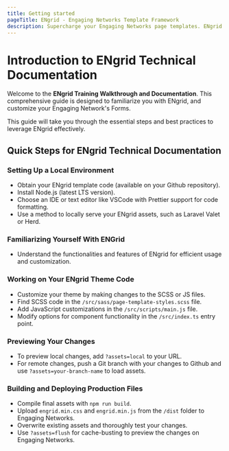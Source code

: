```yaml
---
title: Getting started
pageTitle: ENgrid - Engaging Networks Template Framework
description: Supercharge your Engaging Networks page templates. ENgrid supports a wide variety of features that are not available natively in EN.
---
```


# Introduction to ENgrid Technical Documentation

Welcome to the **ENgrid Training Walkthrough and Documentation**. This comprehensive guide is designed to familiarize you with ENgrid, and customize your Engaging Network's Forms. 

This guide will take you through the essential steps and best practices to leverage ENgrid effectively.

## Quick Steps for ENgrid Technical Documentation

### Setting Up a Local Environment
- Obtain your ENgrid template code (available on your Github repository).
- Install Node.js (latest LTS version).
- Choose an IDE or text editor like VSCode with Prettier support for code formatting.
- Use a method to locally serve your ENgrid assets, such as Laravel Valet or Herd​.

### Familiarizing Yourself With ENGrid
- Understand the functionalities and features of ENgrid for efficient usage and customization​.

### Working on Your ENgrid Theme Code
- Customize your theme by making changes to the SCSS or JS files.
- Find SCSS code in the `/src/sass/page-template-styles.scss` file.
- Add JavaScript customizations in the `/src/scripts/main.js` file.
- Modify options for component functionality in the `/src/index.ts` entry point.

### Previewing Your Changes
- To preview local changes, add `?assets=local` to your URL.
- For remote changes, push a Git branch with your changes to Github and use `?assets=your-branch-name` to load assets.

### Building and Deploying Production Files
- Compile final assets with `npm run build`.
- Upload `engrid.min.css` and `engrid.min.js` from the `/dist` folder to Engaging Networks.
- Overwrite existing assets and thoroughly test your changes.
- Use `?assets=flush` for cache-busting to preview the changes on Engaging Networks​.
